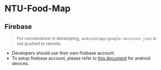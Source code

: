 # NTU-Food-Map

## Firebase

> For convenience in developing, `android/app/google-services.json` is not pushed to remote.

* Developers should use their own firebase account.
* To setup firebase account, please refer to [this document](https://hackmd.io/@wrw9beImR1y9wZZRT1QlNg/B11CwQZjj) for android devices.